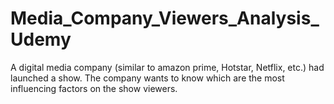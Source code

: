 # Media_Company_Viewers_Analysis_Udemy
A digital media company (similar to amazon prime, Hotstar, Netflix, etc.) had launched a show. The company wants to know which are the most influencing factors on the show viewers.
